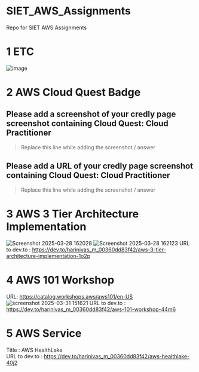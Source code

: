 # SIET_AWS_Assignments
Repo for SIET AWS Assignments

# 1 ETC
![image](https://github.com/user-attachments/assets/748194c7-54d1-4cc8-bcd7-bfcc6c23eea9)

# 2 AWS Cloud Quest Badge

## Please add a screenshot of your credly page screenshot containing Cloud Quest: Cloud Practitioner
> Replace this line while adding the screenshot / answer

## Please add a URL of your credly page screenshot containing Cloud Quest: Cloud Practitioner
> Replace this line while adding the screenshot / answer


# 3 AWS 3 Tier Architecture Implementation
![Screenshot 2025-03-28 162028](https://github.com/user-attachments/assets/fe79d2ac-47cf-428d-85a0-c12a6e5d379d)
![Screenshot 2025-03-28 162123](https://github.com/user-attachments/assets/482c44e0-73e0-4722-9b5f-4b8aa4522129)
URL to dev.to : https://dev.to/harinivas_m_00360dd83f42/aws-3-tier-architecture-implementation-1o2p 

# 4 AWS 101 Workshop
URL: https://catalog.workshops.aws/aws101/en-US
![screenshot 2025-03-31 151621](https://github.com/user-attachments/assets/79eae06d-422c-49b9-80f4-d3b1450f21c4)
URL to dev.to : https://dev.to/harinivas_m_00360dd83f42/aws-101-workshop-44m6

# 5 AWS Service
Title : AWS HealthLake                                                                                                                   
URL to dev.to : https://dev.to/harinivas_m_00360dd83f42/aws-healthlake-40j2


